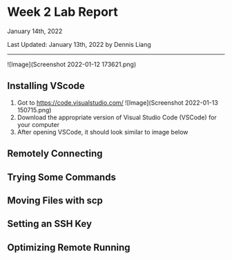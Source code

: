 # Week 2 Lab Report
January 14th, 2022

Last Updated: January 13th, 2022 by Dennis Liang

---

![Image](Screenshot 2022-01-12 173621.png)

## Installing VScode
1. Got to https://code.visualstudio.com/
![Image](Screenshot 2022-01-13 150715.png)
2. Download the appropriate version of Visual Studio Code (VSCode) for your computer
3. After opening VSCode, it should look similar to image below


## Remotely Connecting

## Trying Some Commands

## Moving Files with scp

## Setting an SSH Key

## Optimizing Remote Running






